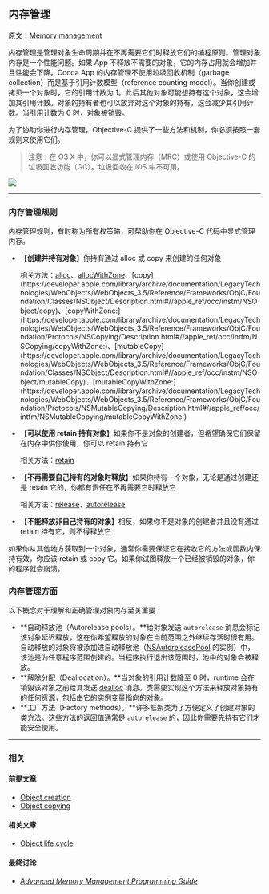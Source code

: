 ## 内存管理

原文：[Memory management](https://developer.apple.com/library/archive/documentation/General/Conceptual/DevPedia-CocoaCore/MemoryManagement.html#//apple_ref/doc/uid/TP40008195-CH27-SW1)

内存管理是管理对象生命周期并在不再需要它们时释放它们的编程原则。管理对象内存是一个性能问题。如果 App 不释放不需要的对象，它的内存占用就会增加并且性能会下降。Cocoa App 的内存管理不使用垃圾回收机制（garbage collection）而是基于引用计数模型（reference counting model）。当你创建或拷贝一个对象时，它的引用计数为 1。此后其他对象可能想持有这个对象，这会增加其引用计数。对象的持有者也可以放弃对这个对象的持有，这会减少其引用计数。当引用计数为 0 时，对象被销毁。

为了协助你进行内存管理，Objective-C 提供了一些方法和机制，你必须按照一套规则来使用它们。

> 注意：在 OS X 中，你可以显式管理内存（MRC）或使用 Objective-C 的垃圾回收功能（GC）。垃圾回收在 iOS 中不可用。

![](https://gitee.com/junteng/images/raw/master/img/20220109232912.png)

---

### 内存管理规则

内存管理规则，有时称为所有权策略，可帮助你在 Objective-C 代码中显式管理内存。

* 【**创建并持有对象**】你持有通过 alloc 或 copy 来创建的任何对象

  相关方法：[alloc](https://developer.apple.com/library/archive/documentation/LegacyTechnologies/WebObjects/WebObjects_3.5/Reference/Frameworks/ObjC/Foundation/Classes/NSObject/Description.html#//apple_ref/occ/clm/NSObject/alloc)、[allocWithZone](https://developer.apple.com/library/archive/documentation/LegacyTechnologies/WebObjects/WebObjects_3.5/Reference/Frameworks/ObjC/Foundation/Classes/NSObject/Description.html#//apple_ref/occ/clm/NSObject/allocWithZone:)、[copy](https://developer.apple.com/library/archive/documentation/LegacyTechnologies/WebObjects/WebObjects_3.5/Reference/Frameworks/ObjC/Foundation/Classes/NSObject/Description.html#//apple_ref/occ/instm/NSObject/copy)、[copyWithZone:](https://developer.apple.com/library/archive/documentation/LegacyTechnologies/WebObjects/WebObjects_3.5/Reference/Frameworks/ObjC/Foundation/Protocols/NSCopying/Description.html#//apple_ref/occ/intfm/NSCopying/copyWithZone:)、[mutableCopy](https://developer.apple.com/library/archive/documentation/LegacyTechnologies/WebObjects/WebObjects_3.5/Reference/Frameworks/ObjC/Foundation/Classes/NSObject/Description.html#//apple_ref/occ/instm/NSObject/mutableCopy)、[mutableCopyWithZone:](https://developer.apple.com/library/archive/documentation/LegacyTechnologies/WebObjects/WebObjects_3.5/Reference/Frameworks/ObjC/Foundation/Protocols/NSMutableCopying/Description.html#//apple_ref/occ/intfm/NSMutableCopying/mutableCopyWithZone:)

* 【**可以使用 retain 持有对象**】如果你不是对象的创建者，但希望确保它们保留在内存中供你使用，你可以 retain 持有它

  相关方法：[retain](https://developer.apple.com/library/archive/documentation/LegacyTechnologies/WebObjects/WebObjects_3.5/Reference/Frameworks/ObjC/Foundation/Protocols/NSObject/Description.html#//apple_ref/occ/intfm/NSObject/retain)

* 【**不再需要自己持有的对象时释放**】如果你持有一个对象，无论是通过创建还是 retain 它的，你都有责任在不再需要它时释放它

  相关方法：[release](https://developer.apple.com/library/archive/documentation/LegacyTechnologies/WebObjects/WebObjects_3.5/Reference/Frameworks/ObjC/Foundation/Protocols/NSObject/Description.html#//apple_ref/occ/intfm/NSObject/release)、[autorelease](https://developer.apple.com/library/archive/documentation/LegacyTechnologies/WebObjects/WebObjects_3.5/Reference/Frameworks/ObjC/Foundation/Protocols/NSObject/Description.html#//apple_ref/occ/intfm/NSObject/autorelease)

* 【**不能释放非自己持有的对象**】相反，如果你不是对象的创建者并且没有通过 retain 持有它，则不得释放它

如果你从其他地方获取到一个对象，通常你需要保证它在接收它的方法或函数内保持有效，你应该 retain 或 copy 它。如果你试图释放一个已经被销毁的对象，你的程序就会崩溃。

### 内存管理方面

以下概念对于理解和正确管理对象内存至关重要：

- **自动释放池（Autorelease pools）。**给对象发送 `autorelease` 消息会标记该对象延迟释放，这在你希望释放的对象在当前范围之外继续存活时很有用。自动释放的对象将被添加进自动释放池（[NSAutoreleasePool](https://developer.apple.com/library/archive/documentation/LegacyTechnologies/WebObjects/WebObjects_3.5/Reference/Frameworks/ObjC/Foundation/Classes/NSAutoreleasePool/Description.html#//apple_ref/occ/cl/NSAutoreleasePool) 的实例）中，该池是为任意程序范围创建的。当程序执行退出该范围时，池中的对象会被释放。
- **解除分配（Deallocation）。**当对象的引用计数降至 0 时，runtime 会在销毁该对象之前给其发送 [dealloc](https://developer.apple.com/library/archive/documentation/LegacyTechnologies/WebObjects/WebObjects_3.5/Reference/Frameworks/ObjC/Foundation/Classes/NSObject/Description.html#//apple_ref/occ/instm/NSObject/dealloc) 消息。类需要实现这个方法来释放对象持有的任何资源，包括由它的实例变量指向的对象。
- **工厂方法（Factory methods）。**许多框架类为了方便定义了创建对象的类方法。这些方法的返回值通常是 `autorelease` 的，因此你需要先持有它们才能安全使用。

---

### 相关

#### 前提文章

- [Object creation](https://developer.apple.com/library/archive/documentation/General/Conceptual/DevPedia-CocoaCore/ObjectCreation.html#//apple_ref/doc/uid/TP40008195-CH39-SW1)
- [Object copying](https://developer.apple.com/library/archive/documentation/General/Conceptual/DevPedia-CocoaCore/ObjectCopying.html#//apple_ref/doc/uid/TP40008195-CH38-SW1)

#### 相关文章

- [Object life cycle](https://developer.apple.com/library/archive/documentation/General/Conceptual/DevPedia-CocoaCore/ObjectLifeCycle.html#//apple_ref/doc/uid/TP40008195-CH55-SW1)

#### 最终讨论

* *[Advanced Memory Management Programming Guide](https://developer.apple.com/library/archive/documentation/Cocoa/Conceptual/MemoryMgmt/Articles/MemoryMgmt.html#//apple_ref/doc/uid/10000011i)*




